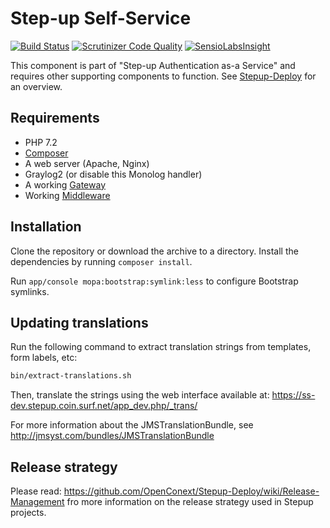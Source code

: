 Step-up Self-Service
====================

[![Build Status](https://travis-ci.org/OpenConext/Stepup-SelfService.svg)](https://travis-ci.org/OpenConext/Stepup-SelfService) [![Scrutinizer Code Quality](https://scrutinizer-ci.com/g/OpenConext/Stepup-SelfService/badges/quality-score.png?b=develop)](https://scrutinizer-ci.com/g/OpenConext/Stepup-SelfService/?branch=develop) [![SensioLabsInsight](https://insight.sensiolabs.com/projects/d3edfdf9-2619-49d2-8f6f-cacc5492ce83/mini.png)](https://insight.sensiolabs.com/projects/d3edfdf9-2619-49d2-8f6f-cacc5492ce83)

This component is part of "Step-up Authentication as-a Service" and requires other supporting components to function. See [Stepup-Deploy](https://github.com/OpenConext/Stepup-Deploy) for an overview.

## Requirements

 * PHP 7.2
 * [Composer](https://getcomposer.org/)
 * A web server (Apache, Nginx)
 * Graylog2 (or disable this Monolog handler)
 * A working [Gateway](https://github.com/OpenConext/Stepup-Gateway)
 * Working [Middleware](https://github.com/OpenConext/Stepup-Middleware)

## Installation

Clone the repository or download the archive to a directory. Install the dependencies by running `composer install`.

Run `app/console mopa:bootstrap:symlink:less` to configure Bootstrap symlinks.

## Updating translations

Run the following command to extract translation strings from templates, form labels, etc:

```bash
bin/extract-translations.sh
```

Then, translate the strings using the web interface available at: https://ss-dev.stepup.coin.surf.net/app_dev.php/_trans/

For more information about the JMSTranslationBundle, see http://jmsyst.com/bundles/JMSTranslationBundle

## Release strategy
Please read: https://github.com/OpenConext/Stepup-Deploy/wiki/Release-Management fro more information on the release strategy used in Stepup projects.
